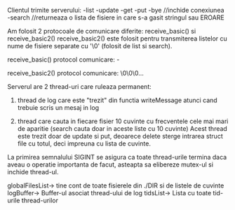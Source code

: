 Clientul trimite serverului:
-list
-update <filename> <offset> <string>
-get <filename>
-put <filename>
-bye //inchide conexiunea
-search <string>  //returneaza o lista de fisiere in care s-a gasit stringul sau EROARE

Am folosit 2 protocoale de comunicare diferite: 
receive_basic() si receive_basic2()
receive_basic2() este folosit pentru transmiterea listelor cu nume de fisiere
separate cu '\0' (folosit de list si search).

receive_basic() protocol comunicare:
<int size of string>-<string>

receive_basic2() protocol comunicare:
<status>\0<int total size>\0<nume1>\0<nume2>...

Serverul are 2 thread-uri care ruleaza permanent:
1. thread de log care este "trezit" din functia writeMessage
atunci cand trebuie scris un mesaj in log

2. thread care cauta in fiecare fisier 10 cuvinte cu frecventele cele mai mari de aparitie
(search cauta doar in aceste liste cu 10 cuvinte)
Acest thread este trezit doar de update si put, deoarece delete sterge intrarea struct file cu totul,
deci impreuna cu lista de cuvinte.

La primirea semnalului SIGINT se asigura ca toate thread-urile termina daca aveau o operatie importanta de facut,
asteapta sa elibereze mutex-ul si inchide thread-ul.




globalFilesList-> tine cont de toate fisierele din ./DIR si de listele de cuvinte
logBuffer-> Buffer-ul asociat thread-ului de log
tidsList-> Lista cu toate tid-urile thread-urilor